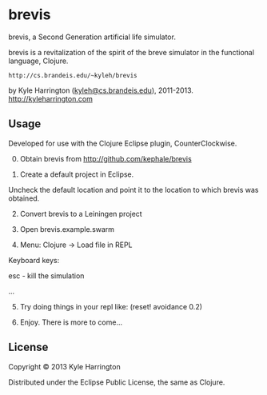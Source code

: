 # brevis

brevis, a Second Generation artificial life simulator.

brevis is a revitalization of the spirit of the breve simulator in the functional
language, Clojure.
	
	http://cs.brandeis.edu/~kyleh/brevis

by Kyle Harrington (kyleh@cs.brandeis.edu), 2011-2013.
   http://kyleharrington.com

## Usage

Developed for use with the Clojure Eclipse plugin, CounterClockwise.

0. Obtain brevis from http://github.com/kephale/brevis

1. Create a default project in Eclipse. 

Uncheck the default location and point it to the location to which brevis was obtained.

2. Convert brevis to a Leiningen project

3. Open brevis.example.swarm

4. Menu: Clojure -> Load file in REPL

Keyboard keys:

esc - kill the simulation

...

5. Try doing things in your repl like: (reset! avoidance 0.2)

6. Enjoy. There is more to come...

## License

Copyright © 2013 Kyle Harrington

Distributed under the Eclipse Public License, the same as Clojure.
